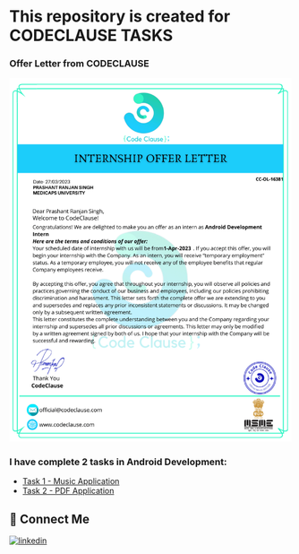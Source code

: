 # This repository is created for CODECLAUSE TASKS

### Offer Letter from CODECLAUSE
![Photo](https://raw.githubusercontent.com/Prashant-ranjan-singh-123/codeclause-internship/main/Offer%20Letter.png)

### I have complete 2 tasks in Android Development:

- [Task 1 - Music Application](https://github.com/Prashant-ranjan-singh-123/codeclause-internship/tree/main/Task%201%20Music%20Player)
- [Task 2 - PDF Application](https://github.com/Prashant-ranjan-singh-123/codeclause-internship/tree/main/Task%202%20PDF%20Viewer)

## 🔗 Connect Me
[![linkedin](https://img.shields.io/badge/linkedin-0A66C2?style=for-the-badge&logo=linkedin&logoColor=white)](https://www.linkedin.com/in/prashant-ranjan-singh-b9b6b9217/)
